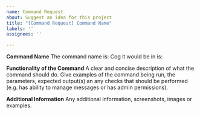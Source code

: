 ```yaml
---
name: Command Request
about: Suggest an idea for this project
title: "[Command Request] Command Name"
labels: ''
assignees: ''

---
```


**Command Name**
The command name is: 
Cog it would be in is:

**Functionality of the Command**
A clear and concise description of what the command should do. Give examples of the command being run, the parameters, expected output(s) an any checks that should be performed (e.g. has ability to manage messages or has admin permissions).

**Additional Information**
Any additional information, screenshots, images or examples.
